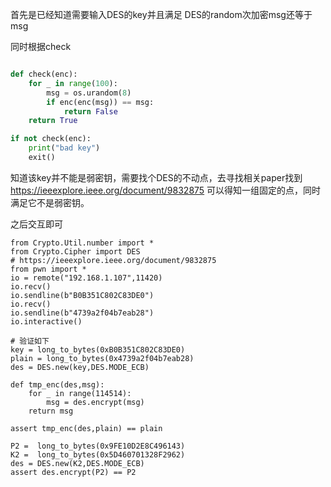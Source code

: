 首先是已经知道需要输入DES的key并且满足 DES的random次加密msg还等于msg

同时根据check

```python

def check(enc): 
    for _ in range(100):
        msg = os.urandom(8)   
        if enc(enc(msg)) == msg: 
            return False
    return True

if not check(enc):
    print("bad key")
    exit()
```

知道该key并不能是弱密钥，需要找个DES的不动点，去寻找相关paper找到 https://ieeexplore.ieee.org/document/9832875 可以得知一组固定的点，同时满足它不是弱密钥。

之后交互即可

```
from Crypto.Util.number import *
from Crypto.Cipher import DES
# https://ieeexplore.ieee.org/document/9832875
from pwn import * 
io = remote("192.168.1.107",11420)
io.recv()
io.sendline(b"B0B351C802C83DE0")
io.recv()
io.sendline(b"4739a2f04b7eab28")
io.interactive()

# 验证如下
key = long_to_bytes(0xB0B351C802C83DE0)
plain = long_to_bytes(0x4739a2f04b7eab28)
des = DES.new(key,DES.MODE_ECB)

def tmp_enc(des,msg):
    for _ in range(114514):
        msg = des.encrypt(msg)
    return msg

assert tmp_enc(des,plain) == plain

P2 =  long_to_bytes(0x9FE10D2E8C496143)
K2 =  long_to_bytes(0x5D460701328F2962)
des = DES.new(K2,DES.MODE_ECB)
assert des.encrypt(P2) == P2

```

